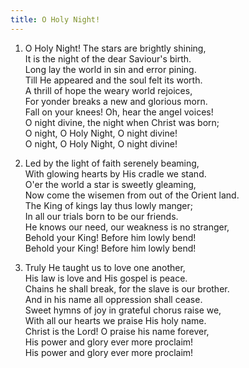 ```yaml
---
title: O Holy Night!
---
```

1. O Holy Night! The stars are brightly shining,  
It is the night of the dear Saviour's birth.  
Long lay the world in sin and error pining.  
Till He appeared and the soul felt its worth.  
A thrill of hope the weary world rejoices,  
For yonder breaks a new and glorious morn.  
Fall on your knees! Oh, hear the angel voices!  
O night divine, the night when Christ was born;  
O night, O Holy Night, O night divine!  
O night, O Holy Night, O night divine! 

2. Led by the light of faith serenely beaming,  
With glowing hearts by His cradle we stand.  
O'er the world a star is sweetly gleaming,  
Now come the wisemen from out of the Orient land.  
The King of kings lay thus lowly manger;  
In all our trials born to be our friends.  
He knows our need, our weakness is no stranger,  
Behold your King! Before him lowly bend!  
Behold your King! Before him lowly bend! 

3. Truly He taught us to love one another,  
His law is love and His gospel is peace.  
Chains he shall break, for the slave is our brother.  
And in his name all oppression shall cease.  
Sweet hymns of joy in grateful chorus raise we,  
With all our hearts we praise His holy name.  
Christ is the Lord! O praise his name forever,  
His power and glory ever more proclaim!  
His power and glory ever more proclaim!
